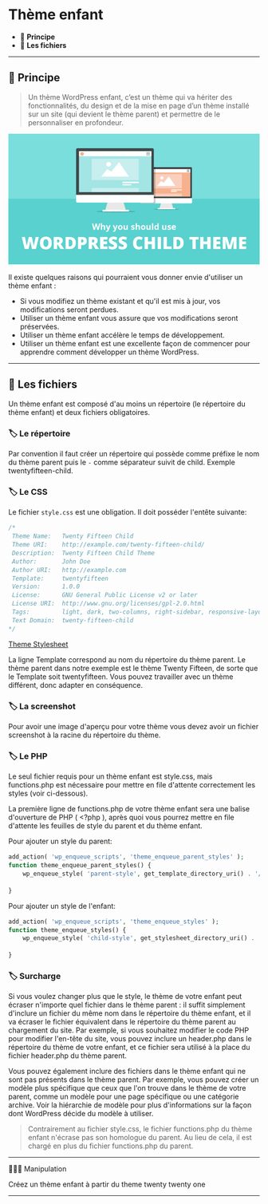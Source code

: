 # Thème enfant

* 🔖 **Principe**
* 🔖 **Les fichiers**

___

## 📑 Principe

> Un thème WordPress enfant, c’est un thème qui va hériter des fonctionnalités, du design et de la mise en page d’un thème installé sur un site (qui devient le thème parent) et permettre de le personnaliser en profondeur.

![image](https://raw.githubusercontent.com/seeren-training/Wordpress-Perfectionnement/master/wiki/resources/child-theme.jpg)

Il existe quelques raisons qui pourraient vous donner envie d'utiliser un thème enfant :
* Si vous modifiez un thème existant et qu'il est mis à jour, vos modifications seront perdues.
* Utiliser un thème enfant vous assure que vos modifications seront préservées.
*  Utiliser un thème enfant accélère le temps de développement.  
* Utiliser un thème enfant est une excellente façon de commencer pour apprendre comment développer un thème WordPress.

___

## 📑 Les fichiers

Un thème enfant est composé d'au moins un répertoire (le répertoire du thème enfant) et deux fichiers obligatoires. 

### 🏷️ **Le répertoire**

Par convention il faut créer un répertoire qui possède comme préfixe le nom du thème parent puis le `-` comme séparateur suivit de child. Exemple twentyfifteen-child.

### 🏷️ **Le CSS**

Le fichier `style.css` est une obligation. Il doit posséder l'entête suivante:

```css
/*
 Theme Name:   Twenty Fifteen Child
 Theme URI:    http://example.com/twenty-fifteen-child/
 Description:  Twenty Fifteen Child Theme
 Author:       John Doe
 Author URI:   http://example.com
 Template:     twentyfifteen
 Version:      1.0.0
 License:      GNU General Public License v2 or later
 License URI:  http://www.gnu.org/licenses/gpl-2.0.html
 Tags:         light, dark, two-columns, right-sidebar, responsive-layout, accessibility-ready
 Text Domain:  twenty-fifteen-child
*/
```

[Theme Stylesheet](https://codex.wordpress.org/Theme_Development#Theme_Stylesheet)

La ligne Template correspond au nom du répertoire du thème parent. Le thème parent dans notre exemple est le thème Twenty Fifteen, de sorte que le Template soit twentyfifteen. Vous pouvez travailler avec un thème différent, donc adapter en conséquence.

### 🏷️ **La screenshot**

Pour avoir une image d'aperçu pour votre thème vous devez avoir un fichier screenshot à la racine du répertoire du thème.

### 🏷️ **Le PHP**

Le seul fichier requis pour un thème enfant est style.css, mais functions.php est nécessaire pour mettre en file d'attente correctement les styles (voir ci-dessous).

La première ligne de functions.php de votre thème enfant sera une balise d'ouverture de PHP ( <?php ), après quoi vous pourrez mettre en file d'attente les feuilles de style du parent et du thème enfant.

Pour ajouter un style du parent:

```php
add_action( 'wp_enqueue_scripts', 'theme_enqueue_parent_styles' );
function theme_enqueue_parent_styles() {
    wp_enqueue_style( 'parent-style', get_template_directory_uri() . '/some-file.css' );

}
```

Pour ajouter un style de l'enfant:

```php
add_action( 'wp_enqueue_scripts', 'theme_enqueue_styles' );
function theme_enqueue_styles() {
    wp_enqueue_style( 'child-style', get_stylesheet_directory_uri() . '/some-file.css' );

}
```

### 🏷️ **Surcharge**

Si vous voulez changer plus que le style, le thème de votre enfant peut écraser n'importe quel fichier dans le thème parent : il suffit simplement d'inclure un fichier du même nom dans le répertoire du thème enfant, et il va écraser le fichier équivalent dans le répertoire du thème parent au chargement du site. Par exemple, si vous souhaitez modifier le code PHP pour modifier l'en-tête du site, vous pouvez inclure un header.php dans le répertoire du thème de votre enfant, et ce fichier sera utilisé à la place du fichier header.php du thème parent.

Vous pouvez également inclure des fichiers dans le thème enfant qui ne sont pas présents dans le thème parent. Par exemple, vous pouvez créer un modèle plus spécifique que ceux que l'on trouve dans le thème de votre parent, comme un modèle pour une page spécifique ou une catégorie archive. Voir la hiérarchie de modèle pour plus d'informations sur la façon dont WordPress décide du modèle à utiliser. 

> Contrairement au fichier style.css, le fichier functions.php du thème enfant n'écrase pas son homologue du parent. Au lieu de cela, il est chargé en plus du fichier functions.php du parent.

___

👨🏻‍💻 Manipulation

Créez un thème enfant à partir du theme twenty twenty one

___